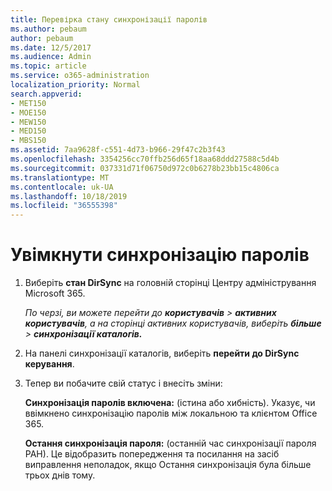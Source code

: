 ```yaml
---
title: Перевірка стану синхронізації паролів
ms.author: pebaum
author: pebaum
ms.date: 12/5/2017
ms.audience: Admin
ms.topic: article
ms.service: o365-administration
localization_priority: Normal
search.appverid:
- MET150
- MOE150
- MEW150
- MED150
- MBS150
ms.assetid: 7aa9628f-c551-4d73-b966-29f47c2b3f43
ms.openlocfilehash: 3354256cc70ffb256d65f18aa68ddd27588c5d4b
ms.sourcegitcommit: 037331d71f06750d972c0b6278b23bb15c4806ca
ms.translationtype: MT
ms.contentlocale: uk-UA
ms.lasthandoff: 10/18/2019
ms.locfileid: "36555398"
---
```

# <a name="enable-password-sync"></a>Увімкнути синхронізацію паролів

1.  Виберіть **стан DirSync** на головній сторінці Центру адміністрування Microsoft 365. 
    
     *По черзі, ви можете перейти до **користувачів** \> **активних користувачів**, а на сторінці активних користувачів, виберіть **більше** \> **синхронізації каталогів.*** 
    
2. На панелі синхронізації каталогів, виберіть **перейти до DirSync керування**. 
    
3. Тепер ви побачите свій статус і внесіть зміни:
    
    **Синхронізація паролів включена:** (істина або хибність). Указує, чи ввімкнено синхронізацію паролів між локальною та клієнтом Office 365. 
    
    **Остання синхронізація пароля:** (останній час синхронізації пароля РАН). Це відобразить попередження та посилання на засіб виправлення неполадок, якщо Остання синхронізація була більше трьох днів тому. 
    

